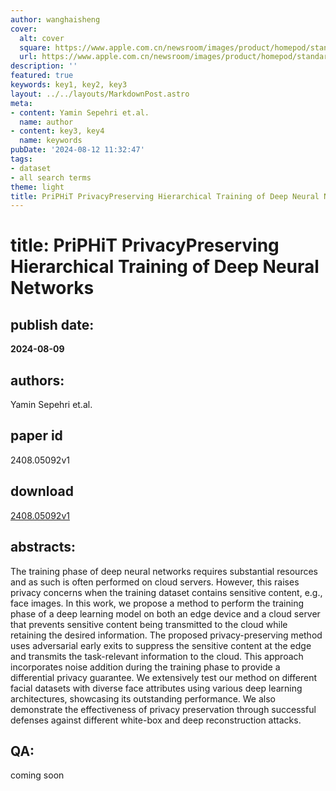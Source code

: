 ```yaml
---
author: wanghaisheng
cover:
  alt: cover
  square: https://www.apple.com.cn/newsroom/images/product/homepod/standard/Apple-HomePod-hero-230118_big.jpg.large_2x.jpg
  url: https://www.apple.com.cn/newsroom/images/product/homepod/standard/Apple-HomePod-hero-230118_big.jpg.large_2x.jpg
description: ''
featured: true
keywords: key1, key2, key3
layout: ../../layouts/MarkdownPost.astro
meta:
- content: Yamin Sepehri et.al.
  name: author
- content: key3, key4
  name: keywords
pubDate: '2024-08-12 11:32:47'
tags:
- dataset
- all search terms
theme: light
title: PriPHiT PrivacyPreserving Hierarchical Training of Deep Neural Networks
---
```


# title: PriPHiT PrivacyPreserving Hierarchical Training of Deep Neural Networks 
## publish date: 
**2024-08-09** 
## authors: 
  Yamin Sepehri et.al. 
## paper id
2408.05092v1
## download
[2408.05092v1](http://arxiv.org/abs/2408.05092v1)
## abstracts:
The training phase of deep neural networks requires substantial resources and as such is often performed on cloud servers. However, this raises privacy concerns when the training dataset contains sensitive content, e.g., face images. In this work, we propose a method to perform the training phase of a deep learning model on both an edge device and a cloud server that prevents sensitive content being transmitted to the cloud while retaining the desired information. The proposed privacy-preserving method uses adversarial early exits to suppress the sensitive content at the edge and transmits the task-relevant information to the cloud. This approach incorporates noise addition during the training phase to provide a differential privacy guarantee. We extensively test our method on different facial datasets with diverse face attributes using various deep learning architectures, showcasing its outstanding performance. We also demonstrate the effectiveness of privacy preservation through successful defenses against different white-box and deep reconstruction attacks.
## QA:
coming soon
